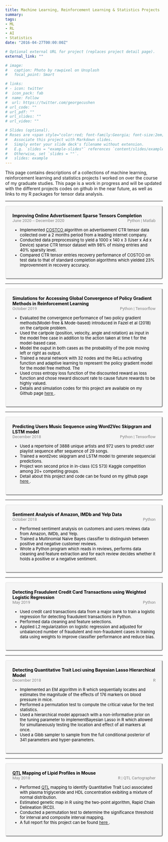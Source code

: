 ```yaml
---
title: Machine Learning, Reinforcement Learning & Statistics Projects
summary:     
tags:  
- ML  
- RL  
- AI    
- Statistics    
date: "2016-04-27T00:00:00Z"

# Optional external URL for project (replaces project detail page).
external_link: ""

# image:
#   caption: Photo by rawpixel on Unsplash
#   focal_point: Smart

# links:
# - icon: twitter
#  icon_pack: fab
#  name: Follow
#  url: https://twitter.com/georgecushen
# url_code: ""
# url_pdf: ""
# url_slides: ""
# url_video: ""

# Slides (optional).
# Roses are <span style="color:red; font-family:Georgia; font-size:2em;">red.</span>
#   Associate this project with Markdown slides.
#   Simply enter your slide deck's filename without extension.
#   E.g. `slides = "example-slides"` references `content/slides/example-slides.md`.
#   Otherwise, set `slides = ""`.
#   slides: example
---
```

This page contains descriptions of a collections of machine learning, reinforcement learning and statistics projects I worked on over the course of my graduate studies. This page is a work in progress and will be updated with the different projects codes on github in the near future, as well as links to my R packages for tensor data analysis.

 <!DOCTYPE html>
<html lang="en">
  <head>
  <style>
      /* The . with the boxed represents that it is a class */
      .boxed {
        border-style: outset;  
        background-color: rgb(245,245,245);
        border-radius: 5px;
        padding: 20px 20px 20px 20px;
        margin-right: 0px;
        color: black;
      }  
      .dark-mode {
        background-color: black;
        color: white;
      }   
  </style>
  </head>
  <body>
  <hr>
   <div class="boxed">
    <span style="font-weight: bold;"> Improving Online Advertisement Sparse Tensors Completion </span>  
    <br><span style="color:grey; font-family:roboto; font-size:13px;"> June 2020 -- December 2020</span> <span style="color:grey; font-family:roboto; font-size:13px;float:right;"> Python | Matlab </span>
    <ul>
    <span style="font-size:13px;">
      <li> Implemented <a href="https://arxiv.org/abs/2103.06428"> COSTCO </a> algorithm on advertisement CTR tensor data collected over a 2 months period from a leading internet company.</li>
      <li> Conducted data preprocessing to yield a  1000 x 140 x 3 (User x Ad x Device) sparse CTR tensor dataset with 98% of mising entries and 40% sparsity level.</li>
      <li> Compared CTR tensor entries recovery performance of COSTCO on test data to that of standard completion algorithms which yielded 23% improvemnent in recovery accuracy.</li>
      </span>  
      </ul>
     </div>
  <hr>
       <div class="boxed">
    <span style="font-weight: bold;">Simulations for Accessing Global Convergence of Policy Gradient Methods in Reinforcement Learning </span>  
    <br><span style="color:grey; font-family:roboto; font-size:13px;"> October 2019 </span> <span style="color:grey; font-family:roboto; font-size:13px;float:right;"> Python | Tensorflow </span>
    <ul>
    <span style="font-size:13px;">
      <li> Evaluated the convergence performance of two policy gradient methods(Model-free & Mode-based) introduced in Fazel et al (2018) on the cartpole problem.</li>
      <li> Used the cartpole {position, velocity, angle and rotation} as input in the model free case in addition to the action taken at time t for the model-based case.
      <li> Model the ouput in both cases as the probability of the pole moving left or right as output.
      <li> Trained a neural network with 32 nodes and the ReLu activating function and adaptive learning to represent the policy gradient model for the model free method. The 
      <li> Used cross entropy loss function of the discounted reward as loss function and chose reward discount rate to cause future rewards to be highly valued.
      <li> Details and simulation codes for this project are available on my Github page <a href="https://github.com/IbrigaHilda/Projects/blob/main/Reinforcement_Learning/Policy_Gradient/Simulation_Assessing_Global_Convergence_of_Policie_Gradient.ipynb"> here </a>.
      </span>  
      </ul>
     </div>
  <hr>
   <div class="boxed">
    <span style="font-weight: bold;">Predicting Users Music Sequence using Word2Vec Skipgram and LSTM model </span>  
    <br><span style="color:grey; font-family:roboto; font-size:13px;"> December 2018 </span> <span style="color:grey; font-family:roboto; font-size:13px;float:right;"> Python | Tensorflow </span>
    <ul>
    <span style="font-size:13px;">
      <li> Used a repertoire of 3888 unique artists and 972 users to predict user playlist sequence after sequence of 29 songs.</li>
      <li> Trained a word2vec skipgram and LSTM model to generate sequencial predictions. </li>
      <li> Project won second price in in-class (CS 573) Kaggle competition among 20+ competing groups.
      <li> Detail about this project and code can be found on my github page <a href="https://github.com/IbrigaHilda/Projects/blob/main/Word2vec/WordtoVec.pdf"> here </a>.
      </span>  
      </ul>
     </div>
  <hr>
   <div class="boxed">
    <span style="font-weight: bold;">Sentiment Analysis of Amazon, IMDb and Yelp Data </span>  
    <br><span style="color:grey; font-family:roboto; font-size:13px;"> October 2018 </span> <span style="color:grey; font-family:roboto; font-size:13px;float:right;"> Python </span>
    <ul>
    <span style="font-size:13px;">
      <li> Performed sentiment analysis on customers and users reviews data from Amazon, IMDb, and Yelp.</li>
      <li> Trained a Multinomial Naive Bayes classifier to distinguish between positive and negative customer reviews.</li>
      <li> Wrote a Python program which reads in reviews, performs data cleaning and feature extraction and for each review decides whether it holds a positive or a negative sentiment.</li>
      </span>  
      </ul>
     </div>
  <hr>
   <div class="boxed">
    <span style="font-weight: bold;">Detecting Fraudulent Credit Card Transactions using Weighted Logistic Regression</span>  
    <br><span style="color:grey; font-family:roboto; font-size:13px;"> May 2019 </span> <span style="color:grey; font-family:roboto; font-size:13px;float:right;">  Python</span>
    <ul>
    <span style="font-size:13px;">
      <li> Used credit card transactions data from a major bank to train a logistic regression for detecting fraudulent transactions in Python.</li>
      <li> Performed data cleaning and feature selections.</li>
      <li> Applied L2 regularization on logistic regression and adjusted for unbalanced number of fraudulent and non-fraudulent cases in training data using weights to improve classifier performance and reduce bias.</li>
      </span>  
      </ul>
     </div>
  <hr>
     <div class="boxed">
    <span style="font-weight: bold;">Detecting Quantitative Trait Loci using Bayesian Lasso Hierarchical Model</span>  
    <br><span style="color:grey; font-family:roboto; font-size:13px;"> December 2018 </span> <span style="color:grey; font-family:roboto; font-size:13px;float:right;">  R </span>
    <ul>
    <span style="font-size:13px;">
      <li> Implemented an EM algorithm in R which sequentially locates and estimates the magnitude of the effects of 176 markers on blood pressure in mice.</li>
      <li>  Performed a permutation test to compute the critical value for the test statistics.</li>
      <li>  Used a hierarchical model approach with a non-informative prior on the tuning parameter to implementBayesian Lasso in R which allowed for simultaneously testing the location and effect of all markers at once.</li>
      <li>  Used a Gibb sampler to sample from the full conditional posterior of 341 parameters and hyper-parameters.</li>
      </span>  
      </ul>
     </div>
  <hr>
    <div class="boxed">
    <span style="font-weight: bold;"><a href=" https://en.wikipedia.org/wiki/Quantitative_trait_locus#:~:text=A%20quantitative%20trait%20locus%20(QTL)%20is%20a%20region%20of%20DNA,often%20found%20on%20different%20chromosomes">QTL</a> Mapping of Lipid Profiles in Mouse</span>  
    <br><span style="color:grey; font-family:roboto; font-size:13px;"> May 2018 </span> <span style="color:grey; font-family:roboto; font-size:13px;float:right;">  R | QTL Cartographer</span>
    <ul>
    <span style="font-size:13px;">
     <li> Performed <a href=" https://en.wikipedia.org/wiki/Quantitative_trait_locus#:~:text=A%20quantitative%20trait%20locus%20(QTL)%20is%20a%20region%20of%20DNA,often%20found%20on%20different%20chromosomes">QTL</a> mapping to identify Quantitative Trait Loci associated with plasma triglyceride and HDL concentration exibiting a mixture of normal distribution.</li>
     <li> Estimated genetic map in R using the two-point algorithm, Rapid Chain Delineation (RCD).</li>
     <li> Conducted a permutation test to determine the significance threshold for interval and composite interval mapping.</li>
      <li> A full report for this project can be found <a href= "https://github.com/IbrigaHilda/Projects/blob/main/Statistics/QTL/QTL%20Project%20report.pdf" > here </a>.
      </span>  
      </ul>
     </div>
    
  <script>
  function myFunction() {
     var element = document.body;
     element.classList.toggle("dark-mode");
    } 
  </script>
  </body>
</html>  
